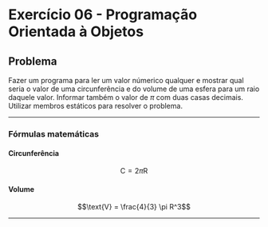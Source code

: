 # Exercício 06 - Programação Orientada à Objetos

## Problema
Fazer um programa para ler um valor númerico qualquer e mostrar qual seria o valor de uma circunferência e do volume de uma esfera para um raio daquele valor.
Informar também o valor de $\pi$ com duas casas decimais.
Utilizar membros estáticos para resolver o problema.

---
### Fórmulas matemáticas
#### Circunferência
```math
\text{C} = 2\pi\text{R}
```
#### Volume
```math
\text{V} = \frac{4}{3} \pi R^3
```
---